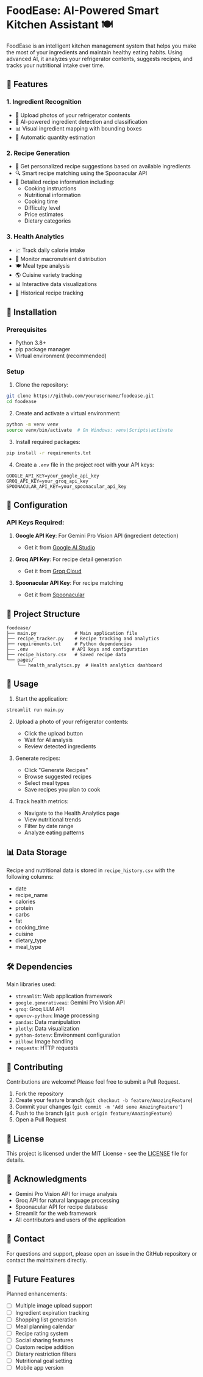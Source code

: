 # FoodEase: AI-Powered Smart Kitchen Assistant 🍽️

FoodEase is an intelligent kitchen management system that helps you make the most of your ingredients and maintain healthy eating habits. Using advanced AI, it analyzes your refrigerator contents, suggests recipes, and tracks your nutritional intake over time.

## 🌟 Features

### 1. Ingredient Recognition
- 📸 Upload photos of your refrigerator contents
- 🤖 AI-powered ingredient detection and classification
- 📊 Visual ingredient mapping with bounding boxes
- 📝 Automatic quantity estimation

### 2. Recipe Generation
- 🍳 Get personalized recipe suggestions based on available ingredients
- 🔍 Smart recipe matching using the Spoonacular API
- 📖 Detailed recipe information including:
  - Cooking instructions
  - Nutritional information
  - Cooking time
  - Difficulty level
  - Price estimates
  - Dietary categories

### 3. Health Analytics
- 📈 Track daily calorie intake
- 🥗 Monitor macronutrient distribution
- 🍽️ Meal type analysis
- 🌎 Cuisine variety tracking
- 📊 Interactive data visualizations
- 📅 Historical recipe tracking

## 🚀 Installation

### Prerequisites
- Python 3.8+
- pip package manager
- Virtual environment (recommended)

### Setup

1. Clone the repository:
```bash
git clone https://github.com/yourusername/foodease.git
cd foodease
```

2. Create and activate a virtual environment:
```bash
python -m venv venv
source venv/bin/activate  # On Windows: venv\Scripts\activate
```

3. Install required packages:
```bash
pip install -r requirements.txt
```

4. Create a `.env` file in the project root with your API keys:
```env
GOOGLE_API_KEY=your_google_api_key
GROQ_API_KEY=your_groq_api_key
SPOONACULAR_API_KEY=your_spoonacular_api_key
```

## 🔧 Configuration

### API Keys Required:
1. **Google API Key**: For Gemini Pro Vision API (ingredient detection)
   - Get it from [Google AI Studio](https://makersuite.google.com/app/apikey)

2. **Groq API Key**: For recipe detail generation
   - Get it from [Groq Cloud](https://console.groq.com/)

3. **Spoonacular API Key**: For recipe matching
   - Get it from [Spoonacular](https://spoonacular.com/food-api)

## 📁 Project Structure
```
foodease/
├── main.py              # Main application file
├── recipe_tracker.py    # Recipe tracking and analytics
├── requirements.txt     # Python dependencies
├── .env                # API keys and configuration
├── recipe_history.csv   # Saved recipe data
└── pages/
    └── health_analytics.py  # Health analytics dashboard
```

## 🎯 Usage

1. Start the application:
```bash
streamlit run main.py
```

2. Upload a photo of your refrigerator contents:
   - Click the upload button
   - Wait for AI analysis
   - Review detected ingredients

3. Generate recipes:
   - Click "Generate Recipes"
   - Browse suggested recipes
   - Select meal types
   - Save recipes you plan to cook

4. Track health metrics:
   - Navigate to the Health Analytics page
   - View nutritional trends
   - Filter by date range
   - Analyze eating patterns

## 📊 Data Storage

Recipe and nutritional data is stored in `recipe_history.csv` with the following columns:
- date
- recipe_name
- calories
- protein
- carbs
- fat
- cooking_time
- cuisine
- dietary_type
- meal_type

## 🛠️ Dependencies

Main libraries used:
- `streamlit`: Web application framework
- `google.generativeai`: Gemini Pro Vision API
- `groq`: Groq LLM API
- `opencv-python`: Image processing
- `pandas`: Data manipulation
- `plotly`: Data visualization
- `python-dotenv`: Environment configuration
- `pillow`: Image handling
- `requests`: HTTP requests

## 🤝 Contributing

Contributions are welcome! Please feel free to submit a Pull Request.

1. Fork the repository
2. Create your feature branch (`git checkout -b feature/AmazingFeature`)
3. Commit your changes (`git commit -m 'Add some AmazingFeature'`)
4. Push to the branch (`git push origin feature/AmazingFeature`)
5. Open a Pull Request

## 📝 License

This project is licensed under the MIT License - see the [LICENSE](LICENSE) file for details.

## 🙏 Acknowledgments

- Gemini Pro Vision API for image analysis
- Groq API for natural language processing
- Spoonacular API for recipe database
- Streamlit for the web framework
- All contributors and users of the application

## 📮 Contact

For questions and support, please open an issue in the GitHub repository or contact the maintainers directly.

## 🔮 Future Features

Planned enhancements:
- [ ] Multiple image upload support
- [ ] Ingredient expiration tracking
- [ ] Shopping list generation
- [ ] Meal planning calendar
- [ ] Recipe rating system
- [ ] Social sharing features
- [ ] Custom recipe addition
- [ ] Dietary restriction filters
- [ ] Nutritional goal setting
- [ ] Mobile app version